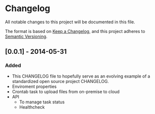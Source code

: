 # Changelog
All notable changes to this project will be documented in this file.

The format is based on [Keep a Changelog](https://keepachangelog.com/en/1.0.0/),
and this project adheres to [Semantic Versioning](https://semver.org/spec/v2.0.0.html).

## [0.0.1] - 2014-05-31
### Added
- This CHANGELOG file to hopefully serve as an evolving example of a
  standardized open source project CHANGELOG.
- Enviroment properties
- Crontab task to upload files from on-premise to cloud
- API 
  - To manage task status
  - Healthcheck
